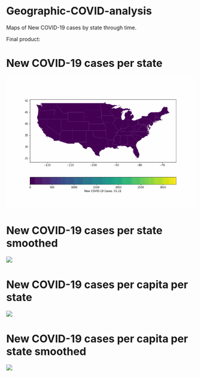 # Geographic-COVID-analysis
 Maps of New COVID-19 cases by state through time.
 
 Final product:
 # New COVID-19 cases per state
 ![](USA-COVID-Cases.gif)
 # New COVID-19 cases per state smoothed
 ![](USA-COVID-Cases_smoothed.gif)
 # New COVID-19 cases per capita per state
 ![](USA-COVID-Cases_per-capita.gif)
 # New COVID-19 cases per capita per state smoothed
 ![](USA-COVID-Cases_per-capita-smoothed.gif)

